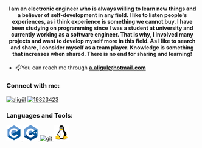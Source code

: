 <h4 align="center">I am an electronic engineer who is always willing to learn new things and a believer of self-development in any field. I like to listen people's experiences, as i think experience is something we cannot buy. I have been studying on programming since I was a student at university and currently working as a software engineer. That is why, I involved many projects and want to develop myself more in this field. As I like to search and share, I consider myself as a team player. Knowledge is something that increases when shared. There is no end for sharing and learning!</h4>

- 📫You can reach me through **a.aligul@hotmail.com**

<h3 align="left">Connect with me:</h3>
<p align="left">
<a href="https://linkedin.com/in/aligül" target="blank"><img align="center" src="https://raw.githubusercontent.com/rahuldkjain/github-profile-readme-generator/master/src/images/icons/Social/linked-in-alt.svg" alt="aligül" height="30" width="40" /></a>
<a href="https://stackoverflow.com/users/19323423" target="blank"><img align="center" src="https://raw.githubusercontent.com/rahuldkjain/github-profile-readme-generator/master/src/images/icons/Social/stack-overflow.svg" alt="19323423" height="30" width="40" /></a>
</p>

<h3 align="left">Languages and Tools:</h3>
<p align="left"> <a href="https://www.cprogramming.com/" target="_blank" rel="noreferrer"> <img src="https://raw.githubusercontent.com/devicons/devicon/master/icons/c/c-original.svg" alt="c" width="40" height="40"/> </a> <a href="https://www.w3schools.com/cpp/" target="_blank" rel="noreferrer"> <img src="https://raw.githubusercontent.com/devicons/devicon/master/icons/cplusplus/cplusplus-original.svg" alt="cplusplus" width="40" height="40"/> </a> <a href="https://git-scm.com/" target="_blank" rel="noreferrer"> <img src="https://www.vectorlogo.zone/logos/git-scm/git-scm-icon.svg" alt="git" width="40" height="40"/> </a> <a href="https://www.linux.org/" target="_blank" rel="noreferrer"> <img src="https://raw.githubusercontent.com/devicons/devicon/master/icons/linux/linux-original.svg" alt="linux" width="40" height="40"/> </a> </p>
